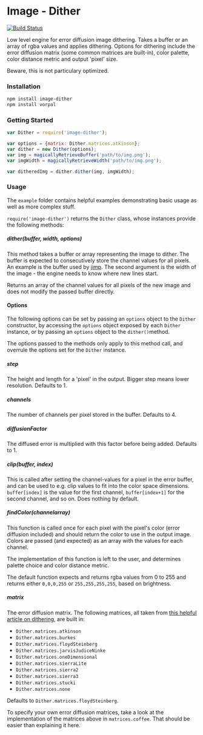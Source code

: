 # Image - Dither

[![Build Status](https://travis-ci.org/AljoschaMeyer/image-dither.svg)](https://travis-ci.org/AljoschaMeyer/image-dither)

Low level engine for error diffusion image dithering. Takes a buffer or an array of rgba values and applies dithering. Options for dithering include the error diffusion matrix (some common matrices are built-in), color palette, color distance metric and output 'pixel' size.

Beware, this is not particulary optimized.

### Installation

```bash
npm install image-dither
npm install vorpal
```

### Getting Started

```js
var Dither = require('image-dither');

var options = {matrix: Dither.matrices.atkinson};
var dither = new Dither(options);
var img = magicallyRetrieveBuffer('path/to/img.png');
var imgWidth = magicallyRetrieveWidth('path/to/img.png');

var ditheredImg = dither.dither(img, imgWidth);
```

### Usage
The `example` folder contains helpful examples demonstrating basic usage as well as more complex stuff.

`require('image-dither')` returns the `Dither` class, whose instances provide the following methods:

##### dither(buffer, width, options)
This method takes a buffer or array representing the image to dither. The buffer is expected to consecutively store the channel values for all pixels. An example is the buffer used by [jimp](https://www.npmjs.com/package/jimp). The second argument is the width of the image - the engine needs to know where new lines start.

Returns an array of the channel values for all pixels of the new image and does not modify the passed buffer directly.

#### Options
The following options can be set by passing an `options` object to the `Dither` constructor, by accessing the `options` object exposed by each `Dither` instance, or by passing an `options` object to the `dither()`method.

The options passed to the methods only apply to this method call, and overrule the options set for the `Dither` instance.

##### step
The height and length for a 'pixel' in the output. Bigger step means lower resolution. Defaults to 1.

##### channels
The number of channels per pixel stored in the buffer. Defaults to 4.

##### diffusionFactor
The diffused error is multiplied with this factor before being added. Defaults to 1.

##### clip(buffer, index)
This is called after setting the channel-values for a pixel in the error buffer, and can be used to e.g. clip values to fit into the color space dimensions. `buffer[index]` is the value for the first channel, `buffer[index+1]` for the second channel, and so on. Does nothing by default.

##### findColor(channelarray)
This function is called once for each pixel with the pixel's color (error diffusion included) and should return the color to use in the output image. Colors are passed (and expected) as an array with the values for each channel.

The implementation of this function is left to the user, and determines palette choice and color distance metric.

The default function expects and returns rgba values from 0 to 255 and returns either `0,0,0,255` or `255,255,255,255`, based on brightness.

##### matrix
The error diffusion matrix. The following matrices, all taken from [this helpful article on dithering](http://www.tannerhelland.com/4660/dithering-eleven-algorithms-source-code/), are built in:
- `Dither.matrices.atkinson`
- `Dither.matrices.burkes`
- `Dither.matrices.floydSteinberg`
- `Dither.matrices.jarvisJudiceNinke`
- `Dither.matrices.oneDimensional`
- `Dither.matrices.sierraLite`
- `Dither.matrices.sierra2`
- `Dither.matrices.sierra3`
- `Dither.matrices.stucki`
- `Dither.matrices.none`

Defaults to `Dither.matrices.floydSteinberg`.

To specify your own error diffusion matrices, take a look at the implementation of the matrices above in `matrices.coffee`. That should be easier than explaining it here.
